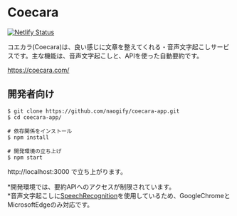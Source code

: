 # Coecara

[![Netlify Status](https://api.netlify.com/api/v1/badges/452ce801-4955-427a-873d-c16b768d7647/deploy-status)](https://app.netlify.com/sites/boring-benz-79b0d3/deploys)

コエカラ(Coecara)は、良い感じに文章を整えてくれる・音声文字起こしサービスです。主な機能は、音声文字起こしと、APIを使った自動要約です。

https://coecara.com/  


## 開発者向け


```
$ git clone https://github.com/naogify/coecara-app.git
$ cd coecara-app/

# 依存関係をインストール
$ npm install

# 開発環境の立ち上げ
$ npm start
```
http://localhost:3000 で立ち上がります。  


*開発環境では、要約APIへのアクセスが制限されています。  
*音声文字起こしに[SpeechRecognition](https://developer.mozilla.org/ja/docs/Web/API/SpeechRecognition)を使用しているため、GoogleChromeとMicrosoftEdgeのみ対応です。
